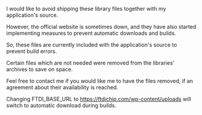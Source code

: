 I would like to avoid shipping these library files together
with my application's source.

However, the official website is sometimes down, and they have also started
implementing measures to prevent automatic downloads and builds.

So, these files are currently included with the application's
source to prevent build errors.

Certain files which are not needed were removed from the libraries' archives
to save on space.

Feel free to contact me if you would like me to have the files removed,
if an agreement about their availability is reached.

Changing FTDI\_BASE\_URL to https://ftdichip.com/wp-content/uploads will
switch to automatic download during builds.
